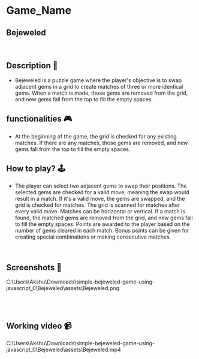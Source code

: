 # **Game_Name**

## Bejeweled

<br>

## **Description 📃**

<!-- add your game description here  -->

- Bejeweled is a puzzle game where the player's objective is to swap adjacent gems in a grid to create matches of three or more identical gems. When a match is made, those gems are removed from the grid, and new gems fall from the top to fill the empty spaces.

## **functionalities 🎮**

<!-- add functionalities over here -->

- At the beginning of the game, the grid is checked for any existing matches. If there are any matches, those gems are removed, and new gems fall from the top to fill the empty spaces.
  <br>

## **How to play? 🕹️**

<!-- add the steps how to play games -->

- The player can select two adjacent gems to swap their positions. The selected gems are checked for a valid move, meaning the swap would result in a match. If it's a valid move, the gems are swapped, and the grid is checked for matches.
  The grid is scanned for matches after every valid move. Matches can be horizontal or vertical. If a match is found, the matched gems are removed from the grid, and new gems fall to fill the empty spaces.
  Points are awarded to the player based on the number of gems cleared in each match. Bonus points can be given for creating special combinations or making consecutive matches.

<br>

## **Screenshots 📸**

C:\Users\Akshu\Downloads\simple-bejeweled-game-using-javascript_0\Bejeweled\assets\Bejeweled.png

<br>

<!-- add your screenshots like this -->
<!-- ![image](url) -->

<br>

## **Working video 📹**

<!-- add your working video over here -->

C:\Users\Akshu\Downloads\simple-bejeweled-game-using-javascript_0\Bejeweled\assets\Bejeweled.mp4
